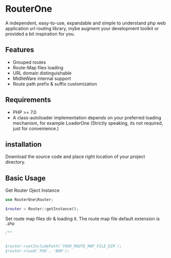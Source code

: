# RouterOne
A independent, easy-to-use, expandable and simple to understand php web application url routing library, mybe augment your development toolkit or provided a bit inspiration for you.

## Features
- Grouped routes
- Route-Map files loading
- URL domain distinguishable
- MidlleWare internal support
- Route path prefix & suffix customization

## Requirements
- PHP >= 7.0
- A class-autoloader implementation depends on your preferred loading mechanism, for example LoaderOne (Strictly speaking, its not required, just for convenience.)

## installation
Download the source code and place right location of your project directory.

## Basic Usage
Get Router Oject Instance
```php
use RouterOne\Router;

$router = Router::getInstance();

```
Set route map files dir & loading it. The route map file default extension is `.php`
```php
/** 


$router->setIncludePath(`YOUR_ROUTE_MAP_FILE_DIR`);
$router->load(`FOO`, 'BAR');

```
